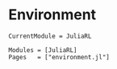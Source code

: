 # Environment

```@meta
CurrentModule = JuliaRL
```

```@autodocs
Modules = [JuliaRL]
Pages   = ["environment.jl"]
```

